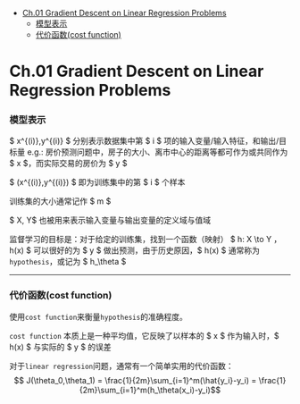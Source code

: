<!-- @import "[TOC]" {cmd="toc" depthFrom=1 depthTo=5 orderedList=false} -->

<!-- code_chunk_output -->

- [Ch.01 Gradient Descent on Linear Regression Problems](#ch01-gradient-descent-on-linear-regression-problems)
    - [模型表示](#模型表示)
    - [代价函数(cost function)](#代价函数cost-function)

<!-- /code_chunk_output -->

# Ch.01 Gradient Descent on Linear Regression Problems

### 模型表示

$ x^{(i)},y^{(i)} $ 分别表示数据集中第 $ i $ 项的输入变量/输入特征，和输出/目标量
e.g.: 房价预测问题中，房子的大小、离市中心的距离等都可作为或共同作为 $ x $，而实际交易的房价为 $ y $

$ (x^{(i)},y^{(i)}) $ 即为训练集中的第 $ i $ 个样本

训练集的大小通常记作 $ m $

$ X, Y$ 也被用来表示输入变量与输出变量的定义域与值域

监督学习的目标是：对于给定的训练集，找到一个函数（映射） $ h: X \to Y $，$ h(x) $ 可以很好的为 $ y $ 做出预测，由于历史原因，$ h(x) $ 通常称为 `hypothesis`，或记为 $ h_\theta $

---

### 代价函数(cost function)

使用`cost function`来衡量`hypothesis`的准确程度。

`cost function` 本质上是一种平均值，它反映了以样本的 $ x $ 作为输入时，$ h(x) $ 与实际的 $ y $ 的误差

对于`linear regression`问题，通常有一个简单实用的代价函数：
$$ J(\theta_0,\theta_1) = \frac{1}{2m}\sum_{i=1}^m(\hat{y_i}-y_i) = \frac{1}{2m}\sum_{i=1}^m(h_\theta(x_i)-y_i)$$